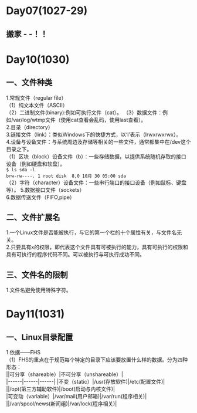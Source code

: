# Day07(1027-29)  
## 搬家 - -！！  

# Day10(1030)  
## 一、文件种类  
1.常规文件（regular file）  
（1）纯文本文件（ASCII）  
（2）二进制文件(binary):例如可执行文件（cat）。
（3）数据文件：例如/var/log/wtmp文件（使用cat查看会乱码，使用last查看）。    
2.目录（directory）  
3.链接文件（link）：类似Windows下的快捷方式，以‘l’表示（lrwxrwxrwx）。  
4.设备与设备文件：与系统周边及存储等相关的一些文件，通常都集中在/dev这个目录之下。  
（1）区块（block）设备文件（b）：一些存储数据，以提供系统随机存取的接口设备（例如硬盘和软盘）。  
`$ ls sda -l`  
`brw-rw----. 1 root disk  8,0 10月 30 05:00 sda`    
（2）字符（character）设备文件：一些串行端口的接口设备（例如鼠标、键盘等）。
5.数据接口文件（sockets）  
6.数据传送文件（FIFO,pipe）  
## 二、文件扩展名  
1.一个Linux文件是否能被执行，与它的第一个栏的十个属性有关，与文件名无关。  
2.只要具有x的权限，即代表这个文件具有可被执行的能力，具有可执行的权限和具有可执行的程序代码不同。可以被执行与可执行成功不同。  
## 三、文件名的限制  
1.文件名避免使用特殊字符。 

# Day11(1031)  
## 一、Linux目录配置  
1.依据——FHS  
（1）FHS的重点在于规范每个特定的目录下应该要放置什么样的数据。分为四种形态：  
||可分享（shareable）|不可分享（unshareable）|  
|------|------|------|
|不变（static）|/usr(存放软件)|/etc(配置文件)|    
||/opt(第三方辅助软件)|/boot(启动与内核文件)|  
|可变动（variable）|/var/mail(用户邮箱)|/var/run(程序相关)|  
||/var/spool/news(新闻组)|/var/lock(程序相关)|  


